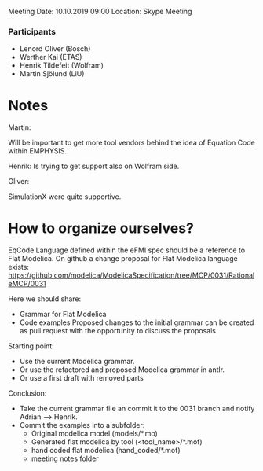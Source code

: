 Meeting Date: 10.10.2019 09:00
Location: Skype Meeting
	
### Participants
* Lenord Oliver (Bosch)
* Werther Kai (ETAS)
* Henrik Tildefeit (Wolfram)
* Martin Sjölund (LiU)

# Notes

Martin:

Will be important to get more tool vendors behind the idea of Equation Code within EMPHYSIS.

Henrik:
 Is trying to get support also on Wolfram side.

Oliver:

SimulationX were quite supportive.

# How to organize ourselves?
EqCode Language defined within the eFMI spec should be a reference to Flat Modelica.
On github a change proposal for Flat Modelica language exists: https://github.com/modelica/ModelicaSpecification/tree/MCP/0031/RationaleMCP/0031

Here we should share:
- Grammar for Flat Modelica
- Code examples 
Proposed changes to the initial grammar can be created as pull request with the opportunity to discuss the proposals.

Starting point:
- Use the current Modelica grammar.
- Or use the refactored and proposed Modelica grammar in antlr.
- Or use a first draft with removed parts

Conclusion:
- Take the current grammar file an commit it to the 0031 branch and notify Adrian --> Henrik.
- Commit the examples into a subfolder:
  - Original modelica model (models/*.mo)
  - Generated flat modelica by tool (<tool_name>/*.mof)
  - hand coded flat modelica (hand_coded/*.mof)
  - meeting notes folder
